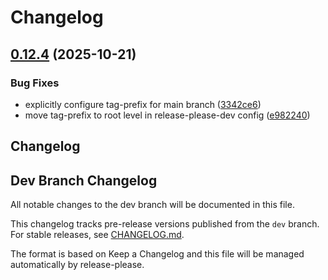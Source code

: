 # Changelog

## [0.12.4](https://github.com/cpjet64/rappct/compare/v0.12.3...v0.12.4) (2025-10-21)


### Bug Fixes

* explicitly configure tag-prefix for main branch ([3342ce6](https://github.com/cpjet64/rappct/commit/3342ce6190e06af2ce9d317722b31cdcb9e20baf))
* move tag-prefix to root level in release-please-dev config ([e982240](https://github.com/cpjet64/rappct/commit/e982240cbf84910007781071955b990e1d4f2e5e))

## Changelog

## Dev Branch Changelog

All notable changes to the dev branch will be documented in this file.

This changelog tracks pre-release versions published from the `dev` branch.
For stable releases, see [CHANGELOG.md](CHANGELOG.md).

The format is based on Keep a Changelog and this file will be managed automatically by release-please.
